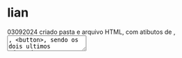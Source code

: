 # lian
03092024 criado pasta e arquivo HTML, com atibutos de <label>, <textarea>, <button>, sendo os dois ultimos adaptados a ARIA
04092024 atualização do arquivo HTML, adicionando icone, lista ordenadadas e desordenadas, menu e menu EMAG/ARIA (role), <nav>, link/, âncora<a>,popup<dialog>, "menu e card" <div>, <progress>, cabeçalho dentro do body,<header><h1>to<h6><main><footer>,
05092024 adicionando adress cite e blockquote adicionando abreviações, criada tabela, recurços embed ,tachar e sublinhar
06092024 adicionando sub tabelas form fieldset fraseamento,details,small,strong,select,optgroup,option
09092024 basico de como colorir usando css
